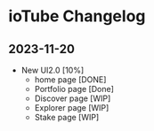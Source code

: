 # ioTube Changelog

## 2023-11-20

- New UI2.0 [10%]
  - home page [DONE]
  - Portfolio page [Done]
  - Discover page [WIP]
  - Explorer page [WIP]
  - Stake page [WIP]